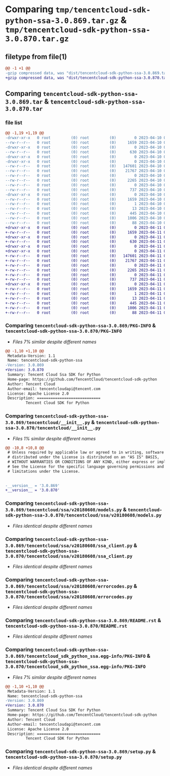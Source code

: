 # Comparing `tmp/tencentcloud-sdk-python-ssa-3.0.869.tar.gz` & `tmp/tencentcloud-sdk-python-ssa-3.0.870.tar.gz`

## filetype from file(1)

```diff
@@ -1 +1 @@
-gzip compressed data, was "dist/tencentcloud-sdk-python-ssa-3.0.869.tar", last modified: Mon Apr 10 03:12:59 2023, max compression
+gzip compressed data, was "dist/tencentcloud-sdk-python-ssa-3.0.870.tar", last modified: Tue Apr 11 03:52:37 2023, max compression
```

## Comparing `tencentcloud-sdk-python-ssa-3.0.869.tar` & `tencentcloud-sdk-python-ssa-3.0.870.tar`

### file list

```diff
@@ -1,19 +1,19 @@
-drwxr-xr-x   0 root         (0) root         (0)        0 2023-04-10 03:12:59.000000 tencentcloud-sdk-python-ssa-3.0.869/
--rw-r--r--   0 root         (0) root         (0)     1659 2023-04-10 03:12:59.000000 tencentcloud-sdk-python-ssa-3.0.869/PKG-INFO
-drwxr-xr-x   0 root         (0) root         (0)        0 2023-04-10 03:12:59.000000 tencentcloud-sdk-python-ssa-3.0.869/tencentcloud/
--rw-r--r--   0 root         (0) root         (0)      630 2023-04-10 03:12:59.000000 tencentcloud-sdk-python-ssa-3.0.869/tencentcloud/__init__.py
-drwxr-xr-x   0 root         (0) root         (0)        0 2023-04-10 03:12:59.000000 tencentcloud-sdk-python-ssa-3.0.869/tencentcloud/ssa/
-drwxr-xr-x   0 root         (0) root         (0)        0 2023-04-10 03:12:59.000000 tencentcloud-sdk-python-ssa-3.0.869/tencentcloud/ssa/v20180608/
--rw-r--r--   0 root         (0) root         (0)   147601 2023-04-10 03:12:59.000000 tencentcloud-sdk-python-ssa-3.0.869/tencentcloud/ssa/v20180608/models.py
--rw-r--r--   0 root         (0) root         (0)    21767 2023-04-10 03:12:59.000000 tencentcloud-sdk-python-ssa-3.0.869/tencentcloud/ssa/v20180608/ssa_client.py
--rw-r--r--   0 root         (0) root         (0)        0 2023-04-10 03:12:59.000000 tencentcloud-sdk-python-ssa-3.0.869/tencentcloud/ssa/v20180608/__init__.py
--rw-r--r--   0 root         (0) root         (0)     2265 2023-04-10 03:12:59.000000 tencentcloud-sdk-python-ssa-3.0.869/tencentcloud/ssa/v20180608/errorcodes.py
--rw-r--r--   0 root         (0) root         (0)        0 2023-04-10 03:12:59.000000 tencentcloud-sdk-python-ssa-3.0.869/tencentcloud/ssa/__init__.py
--rw-r--r--   0 root         (0) root         (0)      737 2023-04-10 03:12:59.000000 tencentcloud-sdk-python-ssa-3.0.869/README.rst
-drwxr-xr-x   0 root         (0) root         (0)        0 2023-04-10 03:12:59.000000 tencentcloud-sdk-python-ssa-3.0.869/tencentcloud_sdk_python_ssa.egg-info/
--rw-r--r--   0 root         (0) root         (0)     1659 2023-04-10 03:12:59.000000 tencentcloud-sdk-python-ssa-3.0.869/tencentcloud_sdk_python_ssa.egg-info/PKG-INFO
--rw-r--r--   0 root         (0) root         (0)        1 2023-04-10 03:12:59.000000 tencentcloud-sdk-python-ssa-3.0.869/tencentcloud_sdk_python_ssa.egg-info/dependency_links.txt
--rw-r--r--   0 root         (0) root         (0)       13 2023-04-10 03:12:59.000000 tencentcloud-sdk-python-ssa-3.0.869/tencentcloud_sdk_python_ssa.egg-info/top_level.txt
--rw-r--r--   0 root         (0) root         (0)      445 2023-04-10 03:12:59.000000 tencentcloud-sdk-python-ssa-3.0.869/tencentcloud_sdk_python_ssa.egg-info/SOURCES.txt
--rw-r--r--   0 root         (0) root         (0)     1006 2023-04-10 03:12:59.000000 tencentcloud-sdk-python-ssa-3.0.869/setup.py
--rw-r--r--   0 root         (0) root         (0)       88 2023-04-10 03:12:59.000000 tencentcloud-sdk-python-ssa-3.0.869/setup.cfg
+drwxr-xr-x   0 root         (0) root         (0)        0 2023-04-11 03:52:37.000000 tencentcloud-sdk-python-ssa-3.0.870/
+-rw-r--r--   0 root         (0) root         (0)     1659 2023-04-11 03:52:37.000000 tencentcloud-sdk-python-ssa-3.0.870/PKG-INFO
+drwxr-xr-x   0 root         (0) root         (0)        0 2023-04-11 03:52:37.000000 tencentcloud-sdk-python-ssa-3.0.870/tencentcloud/
+-rw-r--r--   0 root         (0) root         (0)      630 2023-04-11 03:52:37.000000 tencentcloud-sdk-python-ssa-3.0.870/tencentcloud/__init__.py
+drwxr-xr-x   0 root         (0) root         (0)        0 2023-04-11 03:52:37.000000 tencentcloud-sdk-python-ssa-3.0.870/tencentcloud/ssa/
+drwxr-xr-x   0 root         (0) root         (0)        0 2023-04-11 03:52:37.000000 tencentcloud-sdk-python-ssa-3.0.870/tencentcloud/ssa/v20180608/
+-rw-r--r--   0 root         (0) root         (0)   147601 2023-04-11 03:52:37.000000 tencentcloud-sdk-python-ssa-3.0.870/tencentcloud/ssa/v20180608/models.py
+-rw-r--r--   0 root         (0) root         (0)    21767 2023-04-11 03:52:37.000000 tencentcloud-sdk-python-ssa-3.0.870/tencentcloud/ssa/v20180608/ssa_client.py
+-rw-r--r--   0 root         (0) root         (0)        0 2023-04-11 03:52:37.000000 tencentcloud-sdk-python-ssa-3.0.870/tencentcloud/ssa/v20180608/__init__.py
+-rw-r--r--   0 root         (0) root         (0)     2265 2023-04-11 03:52:37.000000 tencentcloud-sdk-python-ssa-3.0.870/tencentcloud/ssa/v20180608/errorcodes.py
+-rw-r--r--   0 root         (0) root         (0)        0 2023-04-11 03:52:37.000000 tencentcloud-sdk-python-ssa-3.0.870/tencentcloud/ssa/__init__.py
+-rw-r--r--   0 root         (0) root         (0)      737 2023-04-11 03:52:37.000000 tencentcloud-sdk-python-ssa-3.0.870/README.rst
+drwxr-xr-x   0 root         (0) root         (0)        0 2023-04-11 03:52:37.000000 tencentcloud-sdk-python-ssa-3.0.870/tencentcloud_sdk_python_ssa.egg-info/
+-rw-r--r--   0 root         (0) root         (0)     1659 2023-04-11 03:52:37.000000 tencentcloud-sdk-python-ssa-3.0.870/tencentcloud_sdk_python_ssa.egg-info/PKG-INFO
+-rw-r--r--   0 root         (0) root         (0)        1 2023-04-11 03:52:37.000000 tencentcloud-sdk-python-ssa-3.0.870/tencentcloud_sdk_python_ssa.egg-info/dependency_links.txt
+-rw-r--r--   0 root         (0) root         (0)       13 2023-04-11 03:52:37.000000 tencentcloud-sdk-python-ssa-3.0.870/tencentcloud_sdk_python_ssa.egg-info/top_level.txt
+-rw-r--r--   0 root         (0) root         (0)      445 2023-04-11 03:52:37.000000 tencentcloud-sdk-python-ssa-3.0.870/tencentcloud_sdk_python_ssa.egg-info/SOURCES.txt
+-rw-r--r--   0 root         (0) root         (0)     1006 2023-04-11 03:52:37.000000 tencentcloud-sdk-python-ssa-3.0.870/setup.py
+-rw-r--r--   0 root         (0) root         (0)       88 2023-04-11 03:52:37.000000 tencentcloud-sdk-python-ssa-3.0.870/setup.cfg
```

### Comparing `tencentcloud-sdk-python-ssa-3.0.869/PKG-INFO` & `tencentcloud-sdk-python-ssa-3.0.870/PKG-INFO`

 * *Files 7% similar despite different names*

```diff
@@ -1,10 +1,10 @@
 Metadata-Version: 1.1
 Name: tencentcloud-sdk-python-ssa
-Version: 3.0.869
+Version: 3.0.870
 Summary: Tencent Cloud Ssa SDK for Python
 Home-page: https://github.com/TencentCloud/tencentcloud-sdk-python
 Author: Tencent Cloud
 Author-email: tencentcloudapi@tencent.com
 License: Apache License 2.0
 Description: ============================
         Tencent Cloud SDK for Python
```

### Comparing `tencentcloud-sdk-python-ssa-3.0.869/tencentcloud/__init__.py` & `tencentcloud-sdk-python-ssa-3.0.870/tencentcloud/__init__.py`

 * *Files 1% similar despite different names*

```diff
@@ -10,8 +10,8 @@
 # Unless required by applicable law or agreed to in writing, software
 # distributed under the License is distributed on an "AS IS" BASIS,
 # WITHOUT WARRANTIES OR CONDITIONS OF ANY KIND, either express or implied.
 # See the License for the specific language governing permissions and
 # limitations under the License.
 
 
-__version__ = '3.0.869'
+__version__ = '3.0.870'
```

### Comparing `tencentcloud-sdk-python-ssa-3.0.869/tencentcloud/ssa/v20180608/models.py` & `tencentcloud-sdk-python-ssa-3.0.870/tencentcloud/ssa/v20180608/models.py`

 * *Files identical despite different names*

### Comparing `tencentcloud-sdk-python-ssa-3.0.869/tencentcloud/ssa/v20180608/ssa_client.py` & `tencentcloud-sdk-python-ssa-3.0.870/tencentcloud/ssa/v20180608/ssa_client.py`

 * *Files identical despite different names*

### Comparing `tencentcloud-sdk-python-ssa-3.0.869/tencentcloud/ssa/v20180608/errorcodes.py` & `tencentcloud-sdk-python-ssa-3.0.870/tencentcloud/ssa/v20180608/errorcodes.py`

 * *Files identical despite different names*

### Comparing `tencentcloud-sdk-python-ssa-3.0.869/README.rst` & `tencentcloud-sdk-python-ssa-3.0.870/README.rst`

 * *Files identical despite different names*

### Comparing `tencentcloud-sdk-python-ssa-3.0.869/tencentcloud_sdk_python_ssa.egg-info/PKG-INFO` & `tencentcloud-sdk-python-ssa-3.0.870/tencentcloud_sdk_python_ssa.egg-info/PKG-INFO`

 * *Files 7% similar despite different names*

```diff
@@ -1,10 +1,10 @@
 Metadata-Version: 1.1
 Name: tencentcloud-sdk-python-ssa
-Version: 3.0.869
+Version: 3.0.870
 Summary: Tencent Cloud Ssa SDK for Python
 Home-page: https://github.com/TencentCloud/tencentcloud-sdk-python
 Author: Tencent Cloud
 Author-email: tencentcloudapi@tencent.com
 License: Apache License 2.0
 Description: ============================
         Tencent Cloud SDK for Python
```

### Comparing `tencentcloud-sdk-python-ssa-3.0.869/setup.py` & `tencentcloud-sdk-python-ssa-3.0.870/setup.py`

 * *Files identical despite different names*

